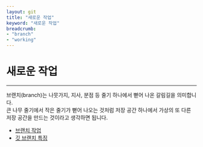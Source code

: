 ```yaml
---
layout: git
title: "새로운 작업"
keyword: "새로운 작업"
breadcrumb:
- "branch"
- "working"
---
```


# 새로운 작업
---
브랜치(branch)는 나뭇가지, 지사, 분점 등 줄기 하나에서 뻗어 나온 갈림길을 의미합니다.  
큰 나무 줄기에서 작은 줄기가 뻗어 나오는 것처럼 저장 공간 하나에서 가상의 또 다른 저장 공간을 만드는 것이라고 생각하면 됩니다.

+ [브랜치 작업](working/new) 
+ [깃 브랜치 특징](working/feature) 

<br>
